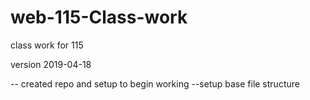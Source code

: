 # web-115-Class-work
class work for 115


version 2019-04-18

-- created repo and setup to begin working
--setup base file structure
